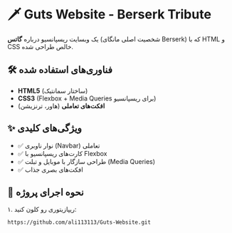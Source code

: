 # 🗡️ Guts Website - Berserk Tribute  

یک وبسایت ریسپانسیو درباره **گاتس** (شخصیت اصلی مانگای Berserk) که با HTML و CSS خالص طراحی شده.  

## 🛠️ فناوری‌های استفاده شده  
- **HTML5** (ساختار سمانتیک)  
- **CSS3** (Flexbox + Media Queries برای ریسپانسیو)  
- **افکت‌های تعاملی** (هاور، ترنزیشن)  

## ✨ ویژگی‌های کلیدی  
- ✅ نوار ناوبری (Navbar) تعاملی  
- ✅ کارت‌های ریسپانسیو با Flexbox  
- ✅ طراحی سازگار با موبایل و تبلت (Media Queries)  
- ✅ افکت‌های بصری جذاب  

## 🚀 نحوه اجرای پروژه  
۱. ریپازیتوری رو کلون کنید:  
   ```bash
   https://github.com/ali113113/Guts-Website.git
